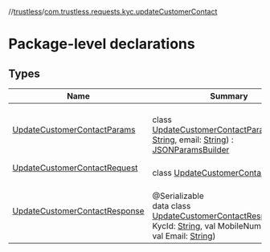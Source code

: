 //[trustless](../../index.md)/[com.trustless.requests.kyc.updateCustomerContact](index.md)

# Package-level declarations

## Types

| Name | Summary |
|---|---|
| [UpdateCustomerContactParams](-update-customer-contact-params/index.md) | <br>class [UpdateCustomerContactParams](-update-customer-contact-params/index.md)(mobile: [String](https://kotlinlang.org/api/latest/jvm/stdlib/kotlin/-string/index.html), email: [String](https://kotlinlang.org/api/latest/jvm/stdlib/kotlin/-string/index.html)) : [JSONParamsBuilder](../com.trustless.params/-j-s-o-n-params-builder/index.md) |
| [UpdateCustomerContactRequest](-update-customer-contact-request/index.md) | <br>class [UpdateCustomerContactRequest](-update-customer-contact-request/index.md) |
| [UpdateCustomerContactResponse](-update-customer-contact-response/index.md) | <br>@Serializable<br>data class [UpdateCustomerContactResponse](-update-customer-contact-response/index.md)(val KycId: [String](https://kotlinlang.org/api/latest/jvm/stdlib/kotlin/-string/index.html), val MobileNumber: [String](https://kotlinlang.org/api/latest/jvm/stdlib/kotlin/-string/index.html), val Email: [String](https://kotlinlang.org/api/latest/jvm/stdlib/kotlin/-string/index.html)) |
